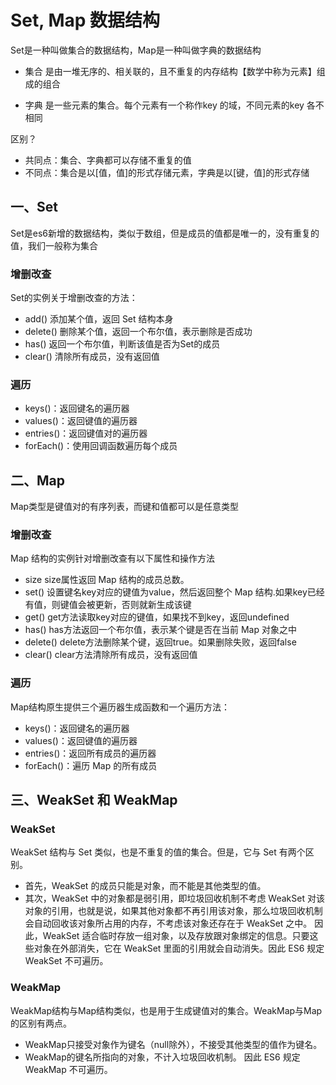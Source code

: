# Set, Map 数据结构
Set是一种叫做集合的数据结构，Map是一种叫做字典的数据结构
+ 集合
是由一堆无序的、相关联的，且不重复的内存结构【数学中称为元素】组成的组合

+ 字典
是一些元素的集合。每个元素有一个称作key 的域，不同元素的key 各不相同

区别？

+ 共同点：集合、字典都可以存储不重复的值
+ 不同点：集合是以[值，值]的形式存储元素，字典是以[键，值]的形式存储

## 一、Set
Set是es6新增的数据结构，类似于数组，但是成员的值都是唯一的，没有重复的值，我们一般称为集合

### 增删改查
Set的实例关于增删改查的方法：
+ add() 添加某个值，返回 Set 结构本身
+ delete() 删除某个值，返回一个布尔值，表示删除是否成功
+ has()  返回一个布尔值，判断该值是否为Set的成员
+ clear() 清除所有成员，没有返回值

### 遍历
+ keys()：返回键名的遍历器
+ values()：返回键值的遍历器
+ entries()：返回键值对的遍历器
+ forEach()：使用回调函数遍历每个成员

## 二、Map
Map类型是键值对的有序列表，而键和值都可以是任意类型

### 增删改查
Map 结构的实例针对增删改查有以下属性和操作方法
+ size size属性返回 Map 结构的成员总数。
+ set()  设置键名key对应的键值为value，然后返回整个 Map 结构.如果key已经有值，则键值会被更新，否则就新生成该键
+ get() get方法读取key对应的键值，如果找不到key，返回undefined
+ has() has方法返回一个布尔值，表示某个键是否在当前 Map 对象之中
+ delete()  delete方法删除某个键，返回true。如果删除失败，返回false
+ clear()  clear方法清除所有成员，没有返回值

### 遍历
Map结构原生提供三个遍历器生成函数和一个遍历方法：
+ keys()：返回键名的遍历器
+ values()：返回键值的遍历器
+ entries()：返回所有成员的遍历器
+ forEach()：遍历 Map 的所有成员

## 三、WeakSet 和 WeakMap

### WeakSet 
WeakSet 结构与 Set 类似，也是不重复的值的集合。但是，它与 Set 有两个区别。
+ 首先，WeakSet 的成员只能是对象，而不能是其他类型的值。
+ 其次，WeakSet 中的对象都是弱引用，即垃圾回收机制不考虑 WeakSet 对该对象的引用，也就是说，如果其他对象都不再引用该对象，那么垃圾回收机制会自动回收该对象所占用的内存，不考虑该对象还存在于 WeakSet 之中。
因此，WeakSet 适合临时存放一组对象，以及存放跟对象绑定的信息。只要这些对象在外部消失，它在 WeakSet 里面的引用就会自动消失。因此 ES6 规定 WeakSet 不可遍历。

### WeakMap 
WeakMap结构与Map结构类似，也是用于生成键值对的集合。WeakMap与Map的区别有两点。
+ WeakMap只接受对象作为键名（null除外），不接受其他类型的值作为键名。
+ WeakMap的键名所指向的对象，不计入垃圾回收机制。
因此 ES6 规定 WeakMap 不可遍历。

